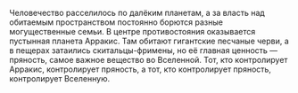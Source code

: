 Человечество расселилось по далёким планетам, а за власть над обитаемым пространством постоянно борются разные могущественные семьи. В центре противостояния оказывается пустынная планета Арракис. Там обитают гигантские песчаные черви, а в пещерах затаились скитальцы-фримены, но её главная ценность — пряность, самое важное вещество во Вселенной. Тот, кто контролирует Арракис, контролирует пряность, а тот, кто контролирует пряность, контролирует Вселенную.
